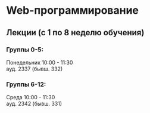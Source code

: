 # Web-программирование

## Лекции (с 1 по 8 неделю обучения)

### Группы 0-5:  
Понедельник	10:00 - 11:30  
ауд. 2337 (бывш. 332)  

### Группы 6-12:  
Среда	10:00 - 11:30	  
ауд. 2342 (бывш. 331)
